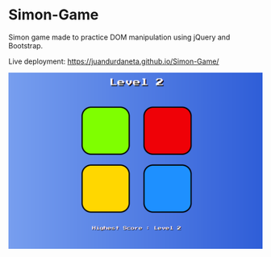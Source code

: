 # Simon-Game
Simon game made to practice DOM manipulation using jQuery and Bootstrap.

Live deployment: https://juandurdaneta.github.io/Simon-Game/

![Game screenshot](screenshots/screenshot.png?raw=true)
